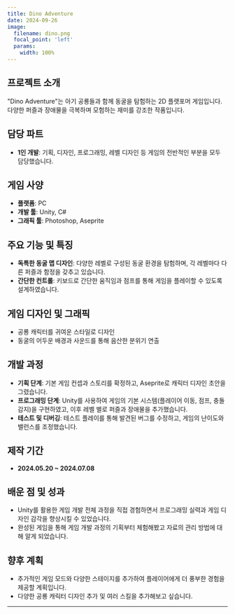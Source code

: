 ```yaml
---
title: Dino Adventure
date: 2024-09-26
image:
  filename: dino.png
  focal_point: 'left'
  params:
    width: 100%
---
```


## 프로젝트 소개
"Dino Adventure"는 아기 공룡들과 함께 동굴을 탐험하는 2D 플랫포머 게임입니다. 다양한 퍼즐과 장애물을 극복하며 모험하는 재미를 강조한 작품입니다.

## 담당 파트
- **1인 개발**: 기획, 디자인, 프로그래밍, 레벨 디자인 등 게임의 전반적인 부분을 모두 담당했습니다.

## 게임 사양
- **플랫폼**: PC
- **개발 툴**: Unity, C#
- **그래픽 툴**: Photoshop, Aseprite

## 주요 기능 및 특징
- **독특한 동굴 맵 디자인**: 다양한 레벨로 구성된 동굴 환경을 탐험하며, 각 레벨마다 다른 퍼즐과 함정을 갖추고 있습니다.
- **간단한 컨트롤**: 키보드로 간단한 움직임과 점프를 통해 게임을 플레이할 수 있도록 설계하였습니다.

## 게임 디자인 및 그래픽
- 공룡 캐릭터를 귀여운 스타일로 디자인 
- 동굴의 어두운 배경과 사운드를 통해 음산한 분위기 연출

## 개발 과정
- **기획 단계**: 기본 게임 컨셉과 스토리를 확정하고, Aseprite로 캐릭터 디자인 초안을 그렸습니다.
- **프로그래밍 단계**: Unity를 사용하여 게임의 기본 시스템(플레이어 이동, 점프, 충돌 감지)을 구현하였고, 이후 레벨 별로 퍼즐과 장애물을 추가했습니다.
- **테스트 및 디버깅**: 테스트 플레이를 통해 발견된 버그를 수정하고, 게임의 난이도와 밸런스를 조정했습니다.

## 제작 기간
- **2024.05.20 ~ 2024.07.08**

## 배운 점 및 성과
- Unity를 활용한 게임 개발 전체 과정을 직접 경험하면서 프로그래밍 실력과 게임 디자인 감각을 향상시킬 수 있었습니다.
- 완성된 게임을 통해 게임 개발 과정의 기획부터 체험해봤고 자료의 관리 방법에 대해 알게 되었습니다.

## 향후 계획
- 추가적인 게임 모드와 다양한 스테이지를 추가하여 플레이어에게 더 풍부한 경험을 제공할 계획입니다.
- 다양한 공룡 캐릭터 디자인 추가 및 여러 스킬을 추가해보고 싶습니다.

---
